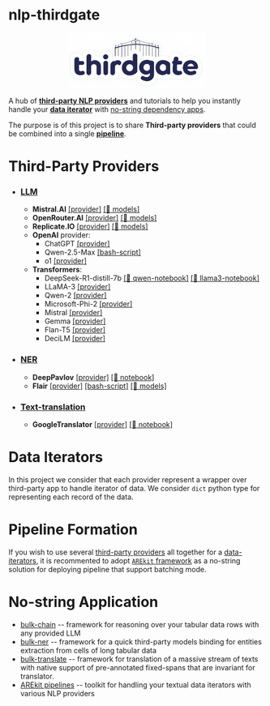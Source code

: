 # nlp-thirdgate

<p align="center">
    <img src="logo.png"/>
</p>

A hub of [**third-party NLP providers**](#third-party-providers) and tutorials to help you instantly handle your [**data iterator**](#data-iterators) with [no-string dependency apps](#no-string-apps).

The purpose is of this project is to share **Third-party providers** that could be combined into a single [**pipeline**](#pipeline-formation).

# Third-Party Providers

* ### [LLM](llm)
  * **Mistral.AI** [[provider]](llm/mistralai_150.py) [[🤖 models]](https://docs.mistral.ai/getting-started/models/models_overview/)
  * **OpenRouter.AI** [[provider]](llm/open_router.py) [[🤖 models]](https://openrouter.ai/models)
  * **Replicate.IO** [[provider]](llm/replicate_104.py) [[🤖 models]](https://replicate.com/pricing#language-models)
  * **OpenAI** provider:
    * ChatGPT [[provider]](llm/openai_156.py)
    * Qwen-2.5-Max [[bash-script]](https://github.com/nicolay-r/nlp-thirdgate/blob/master/tutorials/llm_qwen_25_max_chat.sh)
    * o1 [[provider]](llm/openai_o1.py)
  * **Transformers**:
    * DeepSeek-R1-distill-7b [[📙 qwen-notebook]](tutorials/llm_deep_seek_7b_distill_qwen2.ipynb)
      [[📙 llama3-notebook]](tutorials/llm_deep_seek_7b_distill_llama3.ipynb)
    * LLaMA-3 [[provider]](llm/transformers_llama.py)
    * Qwen-2 [[provider]](llm/transformers_qwen2.py)
    * Microsoft-Phi-2 [[provider]](llm/transformers_microsoft_phi_2.py)
    * Mistral [[provider]](llm/transformers_mistral.py)
    * Gemma [[provider]](llm/transformers_gemma.py)
    * Flan-T5 [[provider]](llm/transformers_flan_t5.py)
    * DeciLM [[provider]](llm/transformers_decilm.py)
* ### [NER](ner)
    * **DeepPavlov** [[provider]](ner/dp_130.py) [[📙 notebook]](tutorials/ner_deeppavlov_130.ipynb)
    * **Flair** [[provider]](ner/flair_0151.py) [[bash-script]](tutorials/ner_flair_0151.sh) [[🤖 models]](https://huggingface.co/flair)
* ### [Text-translation](text-translation)
    * **GoogleTranslator** [[provider]](text-translation/googletrans_310a.py) [[📙 notebook]](tutorials/translate_texts_with_spans_via_googletrans.ipynb)


# Data Iterators

In this project we consider that each provider represent a wrapper over third-party app to handle iterator of data.
We consider `dict` python type for representing each record of the data.

# Pipeline Formation

If you wish to use several [third-party providers](#third-party-providers) all together for a 
[data-iterators](#data-iterators), it is recommented to adopt [`AREkit` framework](https://github.com/nicolay-r/AREkit) as a no-string solution for deploying pipeline that support batching mode.

# No-string Application

* [bulk-chain](https://github.com/nicolay-r/bulk-chain) -- framework for reasoning over your tabular data rows with any provided LLM
* [bulk-ner](https://github.com/nicolay-r/bulk-ner) -- framework for a quick third-party models binding for entities extraction from cells of long tabular data
* [bulk-translate](https://github.com/nicolay-r/bulk-translate) --  framework for translation of a massive stream of texts with native support of pre-annotated fixed-spans that are invariant for translator.
* [AREkit pipelines](https://github.com/nicolay-r/AREkit) -- toolkit for handling your textual data iterators with various NLP providers
